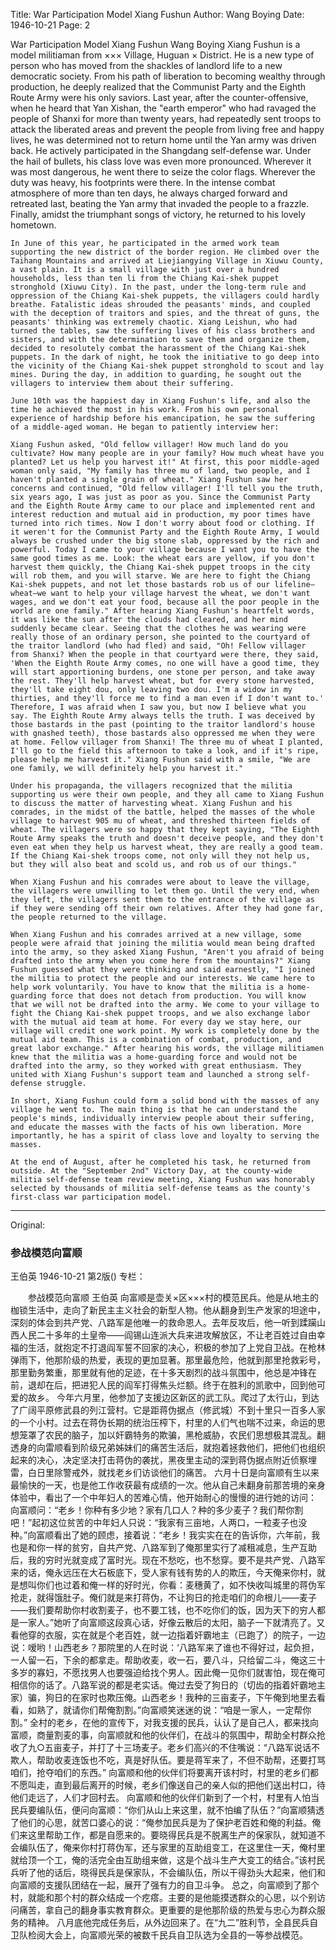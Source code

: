Title: War Participation Model Xiang Fushun
Author: Wang Boying
Date: 1946-10-21
Page: 2

War Participation Model Xiang Fushun
    Wang Boying
    Xiang Fushun is a model militiaman from ××× Village, Huguan × District. He is a new type of person who has moved from the shackles of landlord life to a new democratic society. From his path of liberation to becoming wealthy through production, he deeply realized that the Communist Party and the Eighth Route Army were his only saviors. Last year, after the counter-offensive, when he heard that Yan Xishan, the "earth emperor" who had ravaged the people of Shanxi for more than twenty years, had repeatedly sent troops to attack the liberated areas and prevent the people from living free and happy lives, he was determined not to return home until the Yan army was driven back. He actively participated in the Shangdang self-defense war. Under the hail of bullets, his class love was even more pronounced. Wherever it was most dangerous, he went there to seize the color flags. Wherever the duty was heavy, his footprints were there. In the intense combat atmosphere of more than ten days, he always charged forward and retreated last, beating the Yan army that invaded the people to a frazzle. Finally, amidst the triumphant songs of victory, he returned to his lovely hometown.

    In June of this year, he participated in the armed work team supporting the new district of the border region. He climbed over the Taihang Mountains and arrived at Liejiangying Village in Xiuwu County, a vast plain. It is a small village with just over a hundred households, less than ten li from the Chiang Kai-shek puppet stronghold (Xiuwu City). In the past, under the long-term rule and oppression of the Chiang Kai-shek puppets, the villagers could hardly breathe. Fatalistic ideas shrouded the peasants' minds, and coupled with the deception of traitors and spies, and the threat of guns, the peasants' thinking was extremely chaotic. Xiang Leishun, who had turned the tables, saw the suffering lives of his class brothers and sisters, and with the determination to save them and organize them, decided to resolutely combat the harassment of the Chiang Kai-shek puppets. In the dark of night, he took the initiative to go deep into the vicinity of the Chiang Kai-shek puppet stronghold to scout and lay mines. During the day, in addition to guarding, he sought out the villagers to interview them about their suffering.

    June 10th was the happiest day in Xiang Fushun's life, and also the time he achieved the most in his work. From his own personal experience of hardship before his emancipation, he saw the suffering of a middle-aged woman. He began to patiently interview her:

    Xiang Fushun asked, "Old fellow villager! How much land do you cultivate? How many people are in your family? How much wheat have you planted? Let us help you harvest it!" At first, this poor middle-aged woman only said, "My family has three mu of land, two people, and I haven't planted a single grain of wheat." Xiang Fushun saw her concerns and continued, "Old fellow villager! I'll tell you the truth, six years ago, I was just as poor as you. Since the Communist Party and the Eighth Route Army came to our place and implemented rent and interest reduction and mutual aid in production, my poor times have turned into rich times. Now I don't worry about food or clothing. If it weren't for the Communist Party and the Eighth Route Army, I would always be crushed under the big stone slab, oppressed by the rich and powerful. Today I came to your village because I want you to have the same good times as me. Look: the wheat ears are yellow, if you don't harvest them quickly, the Chiang Kai-shek puppet troops in the city will rob them, and you will starve. We are here to fight the Chiang Kai-shek puppets, and not let those bastards rob us of our lifeline—wheat—we want to help your village harvest the wheat, we don't want wages, and we don't eat your food, because all the poor people in the world are one family." After hearing Xiang Fushun's heartfelt words, it was like the sun after the clouds had cleared, and her mind suddenly became clear. Seeing that the clothes he was wearing were really those of an ordinary person, she pointed to the courtyard of the traitor landlord (who had fled) and said, "Oh! Fellow villager from Shanxi? When the people in that courtyard were there, they said, 'When the Eighth Route Army comes, no one will have a good time, they will start apportioning burdens, one stone per person, and take away the rest. They'll help harvest wheat, but for every stone harvested, they'll take eight dou, only leaving two dou. I'm a widow in my thirties, and they'll force me to find a man even if I don't want to.' Therefore, I was afraid when I saw you, but now I believe what you say. The Eighth Route Army always tells the truth. I was deceived by those bastards in the past (pointing to the traitor landlord's house with gnashed teeth), those bastards also oppressed me when they were at home. Fellow villager from Shanxi! The three mu of wheat I planted, I'll go to the field this afternoon to take a look, and if it's ripe, please help me harvest it." Xiang Fushun said with a smile, "We are one family, we will definitely help you harvest it."

    Under his propaganda, the villagers recognized that the militia supporting us were their own people, and they all came to Xiang Fushun to discuss the matter of harvesting wheat. Xiang Fushun and his comrades, in the midst of the battle, helped the masses of the whole village to harvest 905 mu of wheat, and threshed thirteen fields of wheat. The villagers were so happy that they kept saying, "The Eighth Route Army speaks the truth and doesn't deceive people, and they don't even eat when they help us harvest wheat, they are really a good team. If the Chiang Kai-shek troops come, not only will they not help us, but they will also beat and scold us, and rob us of our things."

    When Xiang Fushun and his comrades were about to leave the village, the villagers were unwilling to let them go. Until the very end, when they left, the villagers sent them to the entrance of the village as if they were sending off their own relatives. After they had gone far, the people returned to the village.

    When Xiang Fushun and his comrades arrived at a new village, some people were afraid that joining the militia would mean being drafted into the army, so they asked Xiang Fushun, "Aren't you afraid of being drafted into the army when you come here from the mountains?" Xiang Fushun guessed what they were thinking and said earnestly, "I joined the militia to protect the people and our interests. We came here to help work voluntarily. You have to know that the militia is a home-guarding force that does not detach from production. You will know that we will not be drafted into the army. We come to your village to fight the Chiang Kai-shek puppet troops, and we also exchange labor with the mutual aid team at home. For every day we stay here, our village will credit one work point. My work is completely done by the mutual aid team. This is a combination of combat, production, and great labor exchange." After hearing his words, the village militiamen knew that the militia was a home-guarding force and would not be drafted into the army, so they worked with great enthusiasm. They united with Xiang Fushun's support team and launched a strong self-defense struggle.

    In short, Xiang Fushun could form a solid bond with the masses of any village he went to. The main thing is that he can understand the people's minds, individually interview people about their suffering, and educate the masses with the facts of his own liberation. More importantly, he has a spirit of class love and loyalty to serving the masses.

    At the end of August, after he completed his task, he returned from outside. At the "September 2nd" Victory Day, at the county-wide militia self-defense team review meeting, Xiang Fushun was honorably selected by thousands of militia self-defense teams as the county's first-class war participation model.



<hr /> 

Original: 


### 参战模范向富顺
王伯英
1946-10-21
第2版()
专栏：

　　参战模范向富顺
    王伯英
    向富顺是壶关×区×××村的模范民兵。他是从地主的枷锁生活中，走向了新民主主义社会的新型人物。他从翻身到生产发家的坦途中，深刻的体会到共产党、八路军是他唯一的救命恩人。去年反攻后，他一听到蹂躏山西人民二十多年的土皇帝——阎锡山连派大兵来进攻解放区，不让老百姓过自由幸福的生活，就抱定不打退阎军誓不回家的决心，积极的参加了上党自卫战。在枪林弹雨下，他那阶级的热爱，表现的更加显著。那里最危险，他就到那里抢救彩号，那里勤务繁重，那里就有他的足迹，在十多天剧烈的战斗氛围中，他总是冲锋在前，退却在后，把进犯人民的阎军打得焦头烂额。终于在胜利的凯歌中，回到他可爱的故乡。
    今年六月里，他参加了支援边区新区的武工队。爬过了太行山，到达了广阔平原修武县的列江营村。它是距蒋伪据点（修武城）不到十里只一百多人家的一个小村。过去在蒋伪长期的统治压榨下，村里的人们气也喘不过来，命运的思想笼罩了农民的脑子，加以奸霸特务的欺骗，黑枪威胁，农民们思想极其混乱。翻透身的向雷顺看到阶级兄弟姊妹们的痛苦生活后，就抱着拯救他们，把他们也组织起来的决心，决定坚决打击蒋伪的袭扰，黑夜里主动的深到蒋伪据点附近侦察埋雷，白日里除警戒外，就找老乡们访谈他们的痛苦。
    六月十日是向富顺有生以来最愉快的一天，也是他工作收获最有成绩的一次。他从自己未翻身前那苦境的亲身体验中，看出了一个中年妇人的苦难心情，他开始耐心的慢慢的进行她的访问：
    向富顺问：“老乡！你种有多少地？家有几口人？种的多少麦子？我们帮你割吧！”起初这位贫苦的中年妇人只说：“我家有三亩地，人两口，一粒麦子也没种。”向富顺看出了她的顾虑，接着说：“老乡！我实实在在的告诉你，六年前，我也是和你一样的贫穷，自共产党、八路军到了俺那里实行了减租减息，生产互助后，我的穷时光就变成了富时光。现在不愁吃，也不愁穿。要不是共产党、八路军来的话，俺永远压在大石板底下，受人家有钱有势的人的欺压，今天俺来你村，就是想叫你们也过着和俺一样的好时光，你看：麦穗黄了，如不快收叫城里的蒋伪军抢走，就得饿肚子。俺们就是来打蒋伪，不让狗日的抢走咱们的命根儿——麦子——我们要帮助你村收割麦子，也不要工钱，也不吃你们的饭，因为天下的穷人都是一家人。”她听了向富顺这段真心话，好像云散后的太阳，脑子一下就清亮了。又看他穿的衣服，实在就是个老百姓，就一边指着奸霸地主（已跑了）的院子，一边说：嗳哟！山西老乡？那院里的人在时说：‘八路军来了谁也不得好过，起负担，一人留一石，下余的都拿走。帮助收麦，收一石，要八斗，只给留二斗，俺这三十多岁的寡妇，不愿找男人也要强迫给找个男人。因此俺一见你们就害怕，现在俺可相信你的话了。八路军说的都是老实话。俺过去受了狗日的（切齿的指着奸霸地主家）骗，狗日的在家时也欺压俺。山西老乡！我种的三亩麦子，下午俺到地里去看看，如熟了，就请你们帮俺割割。”向富顺笑迷迷的说：“咱是一家人，一定帮你割。”
    全村的老乡，在他的宣传下，对我支援的民兵，认认了是自己人，都来找向富顺，商量割麦的事，向富顺就和他的伙伴们，在战斗的氛围中，帮助全村群众抢收了九○五亩麦子，并打了十三场麦子。老乡们高兴的不住嘴说：“八路军说话不欺人，帮助收麦连饭也不吃，真是好队伍。要是蒋军来了，不但不助帮，还要打骂咱们，抢夺咱们的东西。”
    向富顺和他的伙伴们将要离开该村时，村里的老乡们都不愿叫走，直到最后离开的时候，老乡们像送自己的亲人似的把他们送出村口，待他们走远了，人们才回村去。
    向富顺和他的伙伴们新到了一个村，村里有人怕当民兵要编队伍，便问向富顺：“你们从山上来这里，就不怕编了队伍？”向富顺猜透了他们的心思，就苦口婆心的说：“俺参加民兵是为了保护老百姓和俺的利益。俺们来这里帮助工作，都是自愿来的。要晓得民兵是不脱离生产的保家队，就知道不会编队伍了，俺来你村打蒋伪军，还与家里的互助组变工，在这里住一天，俺村里就给顶一个工，俺的活完全由互助组来做，这是个战斗生产大变工的结合。”该村民兵听了他的话后，晓得民兵是保家队，不会编队伍，所以干得劲头大起来，他们和向富顺的支援队团结在一起，展开了强有力的自卫斗争。
    总之，向富顺到了那个村，就能和那个村的群众结成一个疙瘩。主要的是他能摸透群众的心思，以个别访问痛苦，拿自己的翻身事实教育群众。更重要的是他那阶级的热爱与忠心为群众服务的精神。
    八月底他完成任务后，从外边回来了。在“九二”胜利节，全县民兵自卫队检阅大会上，向富顺光荣的被数千民兵自卫队选为全县的一等参战模范。
